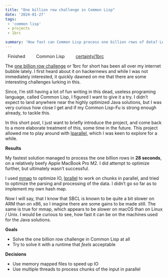 ```yaml
---
title: "One billion row challenge in Common Lisp"
date: '2024-01-27'
tags:
 - 'common lisp'
 - projects
 - 1brc

summary: 'How fast can Common Lisp process one billion rows of data? Let’s find out.'
---
```


<i class="fa-solid fa-signal"></i> &nbsp; Finished &nbsp; &nbsp; &nbsp; <i class="fa-solid fa-toolbox"></i> &nbsp; Common Lisp &nbsp; &nbsp; &nbsp;  <i class="fa-brands fa-github"></i> &nbsp; [certainty/1brc][1] 

The [one billion row challenge][2] or 1brc for short has been all over my internet bubble lately. I first heard about it on hackernews and while I was not immediately interested, it quickly dawned on me that there are some interesting challenges lurking in this.

Since, I’m still having a lot of fun writing in this dead, useless programing language, called Common Lisp, I figured I want to give it a try. I didn’t expect to land anywhere near the highly optimized Java solutions, but I was very curious how close I get and if my Common Lisp-Fu is strong enough already, to tackle this. 

In this short post, I just want to briefly introduce the project, and come back to a more elaborate treatment of this, some time in the future. This project allowed me to play around with [lparallel][3], which I was keen to explore for a while. 

**Results**

My fastest solution managed to process the one billion rows in **28 seconds**, on a relatively beefy Apple MacBook Pro M2. I did attempt to optimize further, but ultimately wasn’t successful. 

I used [mmap][4] to optimize IO, [lprallel][5] to work on chunks in parallel, and tried to optimize the parsing and processing of the data. I didn’t go so far as to implement my own hash map. 

Now I will say, that I know that SBCL is known to be quite a bit slower on ARM than on x86, so I imagine there are some gains to be made still. The same is true for mmap, which appears to be slower on macOS than on Linux / Unix. I would be curious to see, how fast it can be on the machines used for the Java solutions. 

**Goals**

- Solve the one billion row challenge in Common Lisp at all
- Try to solve it with a runtime that *feels* acceptable

**Decisions**

- Use memory mapped files to speed up IO 
- Use multiple threads to process chunks of the input in parallel  



[1]:	https://github.com/certainty/1brc
[2]:	https://github.com/gunnarmorling/1brc
[3]:	https://github.com/lmj/lparallel
[4]:	https://github.com/Shinmera/mmap
[5]:	https://github.com/lmj/lparallel
